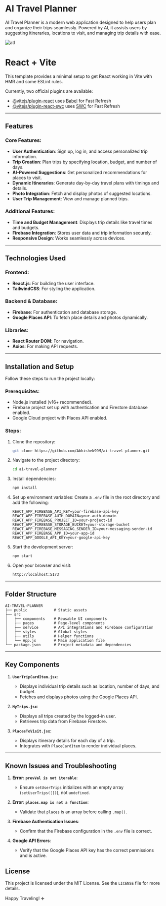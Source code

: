 # AI Travel Planner

AI Travel Planner is a modern web application designed to help users plan and organize their trips seamlessly. Powered by AI, it assists users by suggesting itineraries, locations to visit, and managing trip details with ease.


![atl](https://github.com/Abhishek99M/AI-TRAVEL-PLANNER/blob/4b376b7da834c57d27e73ab7c1caf1bac101b119/public/landing.jpg)


# React + Vite

This template provides a minimal setup to get React working in Vite with HMR and some ESLint rules.

Currently, two official plugins are available:

- [@vitejs/plugin-react](https://github.com/vitejs/vite-plugin-react/blob/main/packages/plugin-react/README.md) uses [Babel](https://babeljs.io/) for Fast Refresh
- [@vitejs/plugin-react-swc](https://github.com/vitejs/vite-plugin-react-swc) uses [SWC](https://swc.rs/) for Fast Refresh

---

## Features

### Core Features:
- **User Authentication**: Sign up, log in, and access personalized trip information.
- **Trip Creation**: Plan trips by specifying location, budget, and number of days.
- **AI-Powered Suggestions**: Get personalized recommendations for places to visit.
- **Dynamic Itineraries**: Generate day-by-day travel plans with timings and details.
- **Photo Integration**: Fetch and display photos of suggested locations.
- **User Trip Management**: View and manage planned trips.

### Additional Features:
- **Time and Budget Management**: Displays trip details like travel times and budgets.
- **Firebase Integration**: Stores user data and trip information securely.
- **Responsive Design**: Works seamlessly across devices.

---

## Technologies Used

### Frontend:
- **React.js**: For building the user interface.
- **TailwindCSS**: For styling the application.

### Backend & Database:
- **Firebase**: For authentication and database storage.
- **Google Places API**: To fetch place details and photos dynamically.

### Libraries:
- **React Router DOM**: For navigation.
- **Axios**: For making API requests.

---

## Installation and Setup

Follow these steps to run the project locally:

### Prerequisites:
- Node.js installed (v16+ recommended).
- Firebase project set up with authentication and Firestore database enabled.
- Google Cloud project with Places API enabled.

### Steps:
1. Clone the repository:
   ```bash
   git clone https://github.com/Abhishek99M/ai-travel-planner.git
   ```
2. Navigate to the project directory:
   ```bash
   cd ai-travel-planner
   ```
3. Install dependencies:
   ```bash
   npm install
   ```
4. Set up environment variables:
   Create a `.env` file in the root directory and add the following:
   ```env
   REACT_APP_FIREBASE_API_KEY=your-firebase-api-key
   REACT_APP_FIREBASE_AUTH_DOMAIN=your-auth-domain
   REACT_APP_FIREBASE_PROJECT_ID=your-project-id
   REACT_APP_FIREBASE_STORAGE_BUCKET=your-storage-bucket
   REACT_APP_FIREBASE_MESSAGING_SENDER_ID=your-messaging-sender-id
   REACT_APP_FIREBASE_APP_ID=your-app-id
   REACT_APP_GOOGLE_API_KEY=your-google-api-key
   ```

5. Start the development server:
   ```bash
   npm start
   ```
6. Open your browser and visit:
   ```
   http://localhost:5173
   ```

---

## Folder Structure

```
AI-TRAVEL-PLANNER
├── public            # Static assets
├── src
│   ├── components    # Reusable UI components
│   ├── pages         # Page-level components
│   ├── service       # API integrations and Firebase configuration
│   ├── styles        # Global styles
│   ├── utils         # Helper functions
│   └── App.js        # Main application file
└── package.json      # Project metadata and dependencies
```

---

## Key Components

1. **`UserTripCardItem.jsx`**:
   - Displays individual trip details such as location, number of days, and budget.
   - Fetches and displays photos using the Google Places API.

2. **`MyTrips.jsx`**:
   - Displays all trips created by the logged-in user.
   - Retrieves trip data from Firebase Firestore.

3. **`PlacesToVisit.jsx`**:
   - Displays itinerary details for each day of a trip.
   - Integrates with `PlaceCardItem` to render individual places.

---

## Known Issues and Troubleshooting

1. **Error: `prevVal is not iterable`**:
   - Ensure `setUserTrips` initializes with an empty array (`setUserTrips([])`), not `undefined`.

2. **Error: `places.map is not a function`**:
   - Validate that `places` is an array before calling `.map()`.

3. **Firebase Authentication Issues**:
   - Confirm that the Firebase configuration in the `.env` file is correct.

4. **Google API Errors**:
   - Verify that the Google Places API key has the correct permissions and is active.


## License

This project is licensed under the MIT License. See the `LICENSE` file for more details.

Happy Traveling! ✈️


